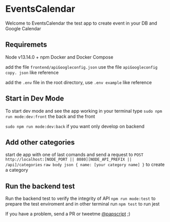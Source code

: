 # EventsCalendar
Welcome to EventsCalendar the test app to create event in your DB and Google Calendar

## Requiremets

Node v13.14.0 + npm
Docker and Docker Compose

add the file ```frontend/apiGoogleconfig.json``` use the file ```apiGoogleconfig copy. json``` like reference

add the ```.env``` file in the root directory, use ```.env example``` like reference


## Start in Dev Mode

To start dev mode and see the app working in your terminal type ```sudo npm run mode:dev:front``` the back and the front

```sudo npm run mode:dev:back``` if you want only develop on backend


## Add other categories
start de app with one of last comands and send a request to ```POST http://localhost:[NODE_PORT || 8080][NODE_API_PREFIX || /api]/categories```
```raw body json { name: [your category name] }``` to create a category


## Run the backend test

Run the backend test to verify the integrity of API ```npm run mode:test``` to prepare the test enviroment and in other terminal run ```npm test``` to run jest

If you have a problem, send a PR or tweetme  [@papscript](https://twitter.com/papscript) ;)
